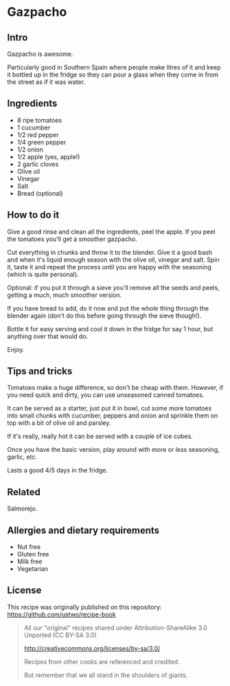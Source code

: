 # Gazpacho

## Intro

Gazpacho is awesome.

Particularly good in Southern Spain where people make litres of it and keep it bottled up in the fridge so they can pour a glass when they come in from the street as if it was water.

## Ingredients

* 8 ripe tomatoes
* 1 cucumber
* 1/2 red pepper
* 1/4 green pepper
* 1/2 onion
* 1/2 apple (yes, apple!)
* 2 garlic cloves 
* Olive oil
* Vinegar
* Salt
* Bread (optional)

## How to do it

Give a good rinse and clean all the ingredients, peel the apple. If you peel the tomatoes you'll get a smoother gazpacho.

Cut everything in chunks and throw it to the blender. Give it a good bash and when it's liquid enough season with the olive oil, vinegar and salt. Spin it, taste it and repeat the process until you are happy with the seasoning (which is quite personal).

Optional: if you put it through a sieve you'll remove all the seeds and peels, getting a much, much smoother version.

If you have bread to add, do it now and put the whole thing through the blender again (don't do this before going through the sieve though!).

Bottle it for easy serving and cool it down in the fridge for say 1 hour, but anything over that would do.

Enjoy.

## Tips and tricks

Tomatoes make a huge difference, so don't be cheap with them. However, if you need quick and dirty, you can use unseasoned canned tomatoes.

It can be served as a starter, just put it in bowl, cut some more tomatoes into small chunks with cucumber, peppers and onion and sprinkle them on top with a bit of olive oil and parsley. 

If it's really, really hot it can be served with a couple of ice cubes.

Once you have the basic version, play around with more or less seasoning, garlic, etc.

Lasts a good 4/5 days in the fridge.

## Related

Salmorejo.

## Allergies and dietary requirements

* Nut free
* Gluten free
* Milk free
* Vegetarian

## License

This recipe was originally published on this repository: https://github.com/ustwo/recipe-book

> All our "original" recipes shared under Attribution-ShareAlike 3.0 Unported (CC BY-SA 3.0)
>
> http://creativecommons.org/licenses/by-sa/3.0/
>
> Recipes from other cooks are referenced and credited.
>
> But remember that we all stand in the shoulders of giants.
